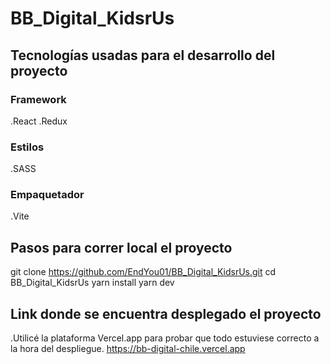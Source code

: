 # BB_Digital_KidsrUs

## Tecnologías usadas para el desarrollo del proyecto
### Framework
.React
.Redux
### Estilos
.SASS
### Empaquetador
.Vite

## Pasos para correr local el proyecto
git clone https://github.com/EndYou01/BB_Digital_KidsrUs.git
cd BB_Digital_KidsrUs
yarn install
yarn dev

## Link donde se encuentra desplegado el proyecto
.Utilicé la plataforma Vercel.app para probar que todo estuviese correcto a la hora del despliegue.
https://bb-digital-chile.vercel.app
